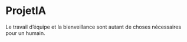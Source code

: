 # ProjetIA
Le travail d’équipe et la bienveillance sont autant de choses nécessaires  pour un humain.
